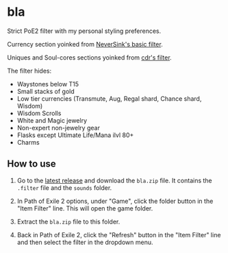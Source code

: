 # bla
Strict PoE2 filter with my personal styling preferences.

Currency section yoinked from [NeverSink's basic filter](https://github.com/NeverSinkDev/NeverSink-PoE2litefilter).

Uniques and Soul-cores sections yoinked from [cdr's filter](https://github.com/cdrg/cdr-poe2filter/tree/main).

The filter hides:
- Waystones below T15
- Small stacks of gold
- Low tier currencies (Transmute, Aug, Regal shard, Chance shard, Wisdom)
- Wisdom Scrolls
- White and Magic jewelry
- Non-expert non-jewelry gear
- Flasks except Ultimate Life/Mana ilvl 80+
- Charms

## How to use

1. Go to the [latest release](https://github.com/G4mb4lho/bla/releases/latest) and download the `bla.zip` file. It contains the `.filter` file and the `sounds` folder.

2. In Path of Exile 2 options, under "Game", click the folder button in the "Item Filter" line. This will open the game folder.

3. Extract the `bla.zip` file to this folder.

4. Back in Path of Exile 2, click the "Refresh" button in the "Item Filter" line and then select the filter in the dropdown menu.
